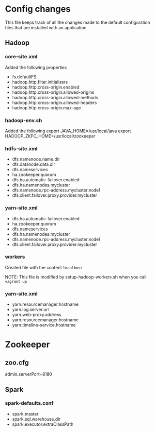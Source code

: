# Config changes
This file keeps track of all the changes made to the default configuration files that are installed with an application

## Hadoop
### core-site.xml
Added the following properties

- fs.defaultFS
- hadoop.http.filter.initializers
- hadoop.http.cross-origin.enabled
- hadoop.http.cross-origin.allowed-origins
- hadoop.http.cross-origin.allowed-methods
- hadoop.http.cross-origin.allowed-headers
- hadoop.http.cross-origin.max-age


### hadoop-env.sh
Added the following
export JAVA_HOME=/usr/local/java
export HADOOP_ZKFC_HOME=/usr/local/zookeeper

### hdfs-site.xml

- dfs.namenode.name.dir
- dfs.datanode.data.dir
- dfs.nameservices
- ha.zookeeper.quorum
- dfs.ha.automatic-failover.enabled
- dfs.ha.namenodes.mycluster
- dfs.namenode.rpc-address.mycluster.node1
- dfs.client.failover.proxy.provider.mycluster

### yarn-site.xml

- dfs.ha.automatic-failover.enabled
- ha.zookeeper.quorum
- dfs.nameservices
- dfs.ha.namenodes.mycluster
- dfs.namenode.rpc-address.mycluster.node1
- dfs.client.failover.proxy.provider.mycluster

### workers

Created file with the content ```localhost```

NOTE: This file is modified by setup-hadoop-workers.sh when you call ```vagrant up```

### yarn-site.xml

- yarn.resourcemanager.hostname
- yarn.log.server.url
- yarn.web-proxy.address
- yarn.resourcemanager.hostname
- yarn.timeline-service.hostname

# Zookeeper
## zoo.cfg

admin.serverPort=8180

## Spark

### spark-defaults.conf

- spark.master
- spark.sql.warehouse.dir
- spark.executor.extraClassPath